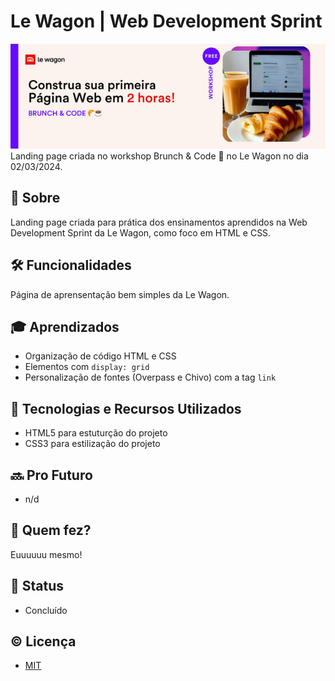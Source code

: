 # Le Wagon | Web Development Sprint
<!-- fonte para readme stats: https://github.com/anuraghazra/github-readme-stats -->
<!-- fonte para badges e shieds: https://github.com/iuricode/readme-template/tree/main -->


<center>
 <img src="./assets/bannerEvento.png">
</center>
Landing page criada no workshop Brunch &amp; Code 🥐 no Le Wagon no dia 02/03/2024.

## 📄 Sobre
Landing page criada para prática dos ensinamentos aprendidos na Web Development Sprint da Le Wagon, como foco em HTML e CSS.

## 🛠 Funcionalidades
Página de aprensentação bem simples da Le Wagon.


## 🎓 Aprendizados
- Organização de código HTML e CSS
- Elementos com <code>display: grid</code>
- Personalização de fontes (Overpass e Chivo) com a tag <code>link</code>

## 🧰 Tecnologias e Recursos Utilizados
- HTML5 para estuturção do projeto
- CSS3 para estilização do projeto

## 🔜 Pro Futuro
- n/d

## 🤝 Quem fez?
Euuuuuu mesmo!

## 🎯 Status
- Concluído

## © Licença
- [MIT](https://choosealicense.com/licenses/mit/)


